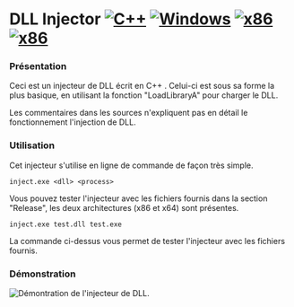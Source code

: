 # DLL Injector [![C++](https://img.shields.io/badge/language-C%2B%2B-%23f34b7d.svg?style=plastic)](https://en.wikipedia.org/wiki/C%2B%2B) [![Windows](https://img.shields.io/badge/platform-Windows-0078d7.svg)](https://en.wikipedia.org/wiki/Microsoft_Windows) [![x86](https://img.shields.io/badge/arch-x86-red.svg)](https://en.wikipedia.org/wiki/X86) [![x86](https://img.shields.io/badge/arch-x64-green.svg)](https://en.wikipedia.org/wiki/X64)
### Présentation
Ceci est un injecteur de DLL écrit en C++ . Celui-ci est sous sa forme la plus basique, en utilisant la fonction "LoadLibraryA" pour charger le DLL.

Les commentaires dans les sources n'expliquent pas en détail le fonctionnement l'injection de DLL. 

### Utilisation
Cet injecteur s'utilise en ligne de commande de façon très simple.

    inject.exe <dll> <process>
Vous pouvez tester l'injecteur avec les fichiers fournis dans la section "Release", les deux architectures (x86 et x64) sont présentes.

    inject.exe test.dll test.exe
La commande ci-dessus vous permet de tester l'injecteur avec les fichiers fournis.
### Démonstration
![Démontration de l'injecteur de DLL.](https://github.com/adamhlt/DLL-Injector/blob/main/Ressource/demo.gif)
